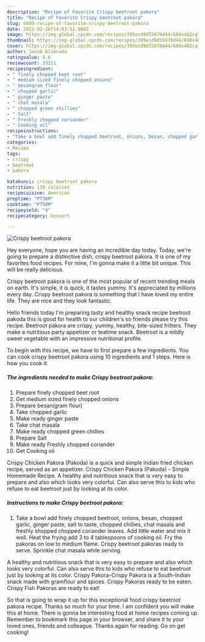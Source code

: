 ```yaml
---
description: "Recipe of Favorite Crispy beetroot pakora"
title: "Recipe of Favorite Crispy beetroot pakora"
slug: 6049-recipe-of-favorite-crispy-beetroot-pakora
date: 2022-02-26T14:03:52.008Z
image: https://img-global.cpcdn.com/recipes/395ecd9d55070d44/680x482cq70/crispy-beetroot-pakora-recipe-main-photo.jpg
thumbnail: https://img-global.cpcdn.com/recipes/395ecd9d55070d44/680x482cq70/crispy-beetroot-pakora-recipe-main-photo.jpg
cover: https://img-global.cpcdn.com/recipes/395ecd9d55070d44/680x482cq70/crispy-beetroot-pakora-recipe-main-photo.jpg
author: Jacob Alvarado
ratingvalue: 4.6
reviewcount: 33211
recipeingredient:
- " finely chopped beet root"
- " medium sized finely chopped onions"
- " besangram flour"
- " chopped garlic"
- " ginger paste"
- " chat masala"
- " chopped green chillies"
- " Salt"
- " Freshly chopped coriander"
- " Cooking oil"
recipeinstructions:
- "Take a bowl add finely chopped beetroot, onions, besan, chopped garlic, ginger paste, salt to taste, chopped chillies, chat masala and freshly shopped chopped coriander leaves. Add little water and mix it well. Heat the frying add 3 to 4 tablespoons of cooking oil. Fry the pakoras on low to medium flame. Crispy beetroot pakoras ready to serve. Sprinkle chat masala while serving."
categories:
- Recipe
tags:
- crispy
- beetroot
- pakora

katakunci: crispy beetroot pakora 
nutrition: 118 calories
recipecuisine: American
preptime: "PT36M"
cooktime: "PT50M"
recipeyield: "4"
recipecategory: Dessert

---
```



![Crispy beetroot pakora](https://img-global.cpcdn.com/recipes/395ecd9d55070d44/680x482cq70/crispy-beetroot-pakora-recipe-main-photo.jpg)

Hey everyone, hope you are having an incredible day today. Today, we're going to prepare a distinctive dish, crispy beetroot pakora. It is one of my favorites food recipes. For mine, I'm gonna make it a little bit unique. This will be really delicious.

Crispy beetroot pakora is one of the most popular of recent trending meals on earth. It's simple, it is quick, it tastes yummy. It's appreciated by millions every day. Crispy beetroot pakora is something that I have loved my entire life. They are nice and they look fantastic.

Hello friends today I&#39;m preparing tasty and healthy snack recipe beetroot pakoda this is good for health to our children&#39;s so friends please try this recipe. Beetroot pakora are crispy, yummy, healthy, bite-sized fritters. They make a nutritious party appetizer or teatime snack. Beetroot is a mildly sweet vegetable with an impressive nutritional profile.


To begin with this recipe, we have to first prepare a few ingredients. You can cook crispy beetroot pakora using 10 ingredients and 1 steps. Here is how you cook it.

<!--inarticleads1-->

##### The ingredients needed to make Crispy beetroot pakora:

1. Prepare  finely chopped beet root
1. Get  medium sized finely chopped onions
1. Prepare  besan(gram flour)
1. Take  chopped garlic
1. Make ready  ginger paste
1. Take  chat masala
1. Make ready  chopped green chillies
1. Prepare  Salt
1. Make ready  Freshly chopped coriander
1. Get  Cooking oil


Crispy Chicken Pakora (Pakoda) is a quick and simple Indian fried chicken recipe, served as an appetizer. Crispy Chicken Pakora (Pakoda) - Simple Homemade Recipe. A healthy and nutritious snack that is very easy to prepare and also which looks very colorful. Can also serve this to kids who refuse to eat beetroot just by looking at its color. 

<!--inarticleads2-->

##### Instructions to make Crispy beetroot pakora:

1. Take a bowl add finely chopped beetroot, onions, besan, chopped garlic, ginger paste, salt to taste, chopped chillies, chat masala and freshly shopped chopped coriander leaves. Add little water and mix it well. Heat the frying add 3 to 4 tablespoons of cooking oil. Fry the pakoras on low to medium flame. Crispy beetroot pakoras ready to serve. Sprinkle chat masala while serving.


A healthy and nutritious snack that is very easy to prepare and also which looks very colorful. Can also serve this to kids who refuse to eat beetroot just by looking at its color. Crispy Pakora-Crispy Pakora is a South-Indian snack made with gramflour and spices. Crispy Pakoras ready to be eaten. Crispy Fish Pakoras are ready to eat! 

So that is going to wrap it up for this exceptional food crispy beetroot pakora recipe. Thanks so much for your time. I am confident you will make this at home. There is gonna be interesting food at home recipes coming up. Remember to bookmark this page in your browser, and share it to your loved ones, friends and colleague. Thanks again for reading. Go on get cooking!
